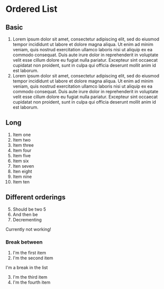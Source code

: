 # Ordered List

## Basic

1. Lorem ipsum dolor sit amet, consectetur adipiscing elit, sed do eiusmod tempor incididunt ut labore et dolore magna aliqua. Ut enim ad minim veniam, quis nostrud exercitation ullamco laboris nisi ut aliquip ex ea commodo consequat. Duis aute irure dolor in reprehenderit in voluptate velit esse cillum dolore eu fugiat nulla pariatur. Excepteur sint occaecat cupidatat non proident, sunt in culpa qui officia deserunt mollit anim id est laborum.
2. Lorem ipsum dolor sit amet, consectetur adipiscing elit, sed do eiusmod tempor incididunt ut labore et dolore magna aliqua. Ut enim ad minim veniam, quis nostrud exercitation ullamco laboris nisi ut aliquip ex ea commodo consequat. Duis aute irure dolor in reprehenderit in voluptate velit esse cillum dolore eu fugiat nulla pariatur. Excepteur sint occaecat cupidatat non proident, sunt in culpa qui officia deserunt mollit anim id est laborum.

## Long

1. Item one
2. Item two
3. Item three
4. Item four
5. Item five
6. Item six
7. Iten seven
8. Iten eight
9. Item nine
10. Item ten

## Different orderings

5. Should be two 5
6. And then be
7. Decrementing

<Warning>
Currently not working!
</Warning>

### Break between

1. I'm the first item
2. I'm the second item

I'm a break in the list

3. I'm the third item
4. I'm the fourth item
